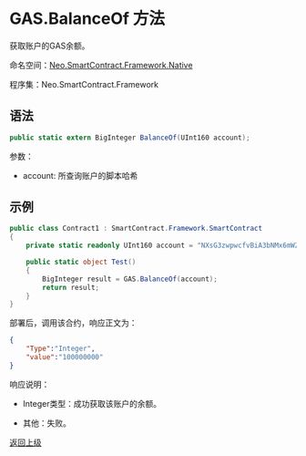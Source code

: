 # GAS.BalanceOf 方法

获取账户的GAS余额。

命名空间：[Neo.SmartContract.Framework.Native](../../native.md)

程序集：Neo.SmartContract.Framework

## 语法

```cs
public static extern BigInteger BalanceOf(UInt160 account);
```

参数：

- account: 所查询账户的脚本哈希

## 示例

```cs
public class Contract1 : SmartContract.Framework.SmartContract
{
    private static readonly UInt160 account = "NXsG3zwpwcfvBiA3bNMx6mWZGEro9ZqTqM".ToScriptHash();

    public static object Test()
    {
        BigInteger result = GAS.BalanceOf(account);
        return result;
    }
}
```
部署后，调用该合约，响应正文为：

```json
{
	"Type":"Integer",
	"value":"100000000"
}
```

响应说明：

- Integer类型：成功获取该账户的余额。

- 其他：失败。

[返回上级](../Gas.md)